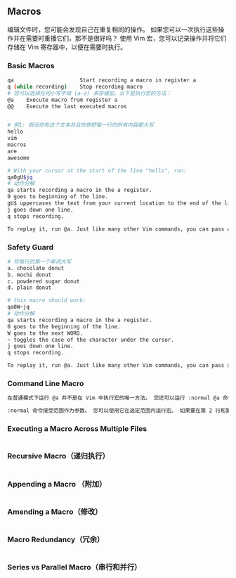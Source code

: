 ## Macros

编辑文件时，您可能会发现自己在重复相同的操作。 如果您可以一次执行这些操作并在需要时重播它们，那不是很好吗？ 使用 Vim 宏，您可以记录操作并将它们存储在 Vim 寄存器中，以便在需要时执行。

### Basic Macros

```sh
qa                     Start recording a macro in register a
q (while recording)    Stop recording macro
# 您可以选择任何小写字母 (a-z) 来存储宏。以下是执行宏的方法：
@a    Execute macro from register a
@@    Execute the last executed macros


# 例1: 假设你有这个文本并且你想把每一行的所有内容都大写
hello
vim
macros
are
awesome

# With your cursor at the start of the line "hello", run:
qa0gU$jq
# 动作分解
qa starts recording a macro in the a register.
0 goes to beginning of the line.
gU$ uppercases the text from your current location to the end of the line.
j goes down one line.
q stops recording.

To replay it, run @a. Just like many other Vim commands, you can pass a count argument to macros. For example, running 3@a executes the macro three times.
```

### Safety Guard

```sh
# 将每行的第一个单词大写
a. chocolate donut
b. mochi donut
c. powdered sugar donut
d. plain donut

# this macro should work:
qa0W~jq
# 动作分解
qa starts recording a macro in the a register.
0 goes to the beginning of the line.
W goes to the next WORD.
~ toggles the case of the character under the cursor.
j goes down one line.
q stops recording.

To replay it, run @a. Just like many other Vim commands, you can pass a count argument to macros. For example, running 3@a executes the macro three times.
```

### Command Line Macro

```sh
在普通模式下运行 @a 并不是在 Vim 中执行宏的唯一方法。 您还可以运行 :normal @a 命令行。 :normal 允许用户执行作为参数传递的任何正常模式命令。 在上述情况下，它与从正常模式运行 @a 相同。

:normal 命令接受范围作为参数。 您可以使用它在选定范围内运行宏。 如果要在第 2 行和第 3 行之间执行宏，可以运行 :2,3 normal @a。

```

### Executing a Macro Across Multiple Files

```sh

```

### Recursive Macro（递归执行）

```sh

```

### Appending a Macro （附加）

```sh

```

### Amending a Macro（修改）

```sh

```

### Macro Redundancy（冗余）

```sh

```

### Series vs Parallel Macro（串行和并行）

```sh

```